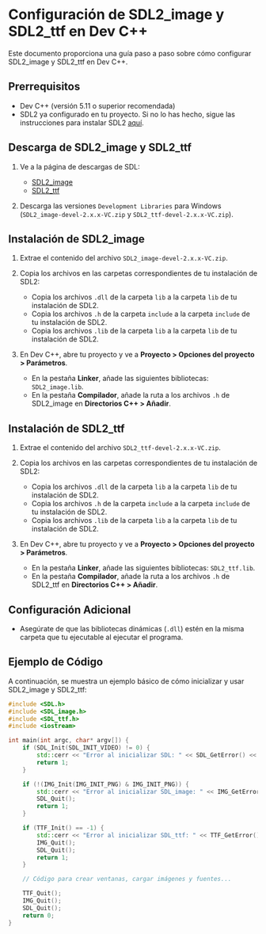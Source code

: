 # Configuración de SDL2_image y SDL2_ttf en Dev C++

Este documento proporciona una guía paso a paso sobre cómo configurar SDL2_image y SDL2_ttf en Dev C++.

## Prerrequisitos

- Dev C++ (versión 5.11 o superior recomendada)
- SDL2 ya configurado en tu proyecto. Si no lo has hecho, sigue las instrucciones para instalar SDL2 [aquí](https://github.com/tu-usuario/tu-repositorio).

## Descarga de SDL2_image y SDL2_ttf

1. Ve a la página de descargas de SDL:
   - [SDL2_image](https://www.libsdl.org/projects/SDL_image/)
   - [SDL2_ttf](https://www.libsdl.org/projects/SDL_ttf/)

2. Descarga las versiones `Development Libraries` para Windows (`SDL2_image-devel-2.x.x-VC.zip` y `SDL2_ttf-devel-2.x.x-VC.zip`).

## Instalación de SDL2_image

1. Extrae el contenido del archivo `SDL2_image-devel-2.x.x-VC.zip`.

2. Copia los archivos en las carpetas correspondientes de tu instalación de SDL2:
   - Copia los archivos `.dll` de la carpeta `lib` a la carpeta `lib` de tu instalación de SDL2.
   - Copia los archivos `.h` de la carpeta `include` a la carpeta `include` de tu instalación de SDL2.
   - Copia los archivos `.lib` de la carpeta `lib` a la carpeta `lib` de tu instalación de SDL2.

3. En Dev C++, abre tu proyecto y ve a **Proyecto > Opciones del proyecto > Parámetros**.
   - En la pestaña **Linker**, añade las siguientes bibliotecas: `SDL2_image.lib`.
   - En la pestaña **Compilador**, añade la ruta a los archivos `.h` de SDL2_image en **Directorios C++ > Añadir**.

## Instalación de SDL2_ttf

1. Extrae el contenido del archivo `SDL2_ttf-devel-2.x.x-VC.zip`.

2. Copia los archivos en las carpetas correspondientes de tu instalación de SDL2:
   - Copia los archivos `.dll` de la carpeta `lib` a la carpeta `lib` de tu instalación de SDL2.
   - Copia los archivos `.h` de la carpeta `include` a la carpeta `include` de tu instalación de SDL2.
   - Copia los archivos `.lib` de la carpeta `lib` a la carpeta `lib` de tu instalación de SDL2.

3. En Dev C++, abre tu proyecto y ve a **Proyecto > Opciones del proyecto > Parámetros**.
   - En la pestaña **Linker**, añade las siguientes bibliotecas: `SDL2_ttf.lib`.
   - En la pestaña **Compilador**, añade la ruta a los archivos `.h` de SDL2_ttf en **Directorios C++ > Añadir**.

## Configuración Adicional

- Asegúrate de que las bibliotecas dinámicas (`.dll`) estén en la misma carpeta que tu ejecutable al ejecutar el programa.

## Ejemplo de Código

A continuación, se muestra un ejemplo básico de cómo inicializar y usar SDL2_image y SDL2_ttf:

```cpp
#include <SDL.h>
#include <SDL_image.h>
#include <SDL_ttf.h>
#include <iostream>

int main(int argc, char* argv[]) {
    if (SDL_Init(SDL_INIT_VIDEO) != 0) {
        std::cerr << "Error al inicializar SDL: " << SDL_GetError() << std::endl;
        return 1;
    }

    if (!(IMG_Init(IMG_INIT_PNG) & IMG_INIT_PNG)) {
        std::cerr << "Error al inicializar SDL_image: " << IMG_GetError() << std::endl;
        SDL_Quit();
        return 1;
    }

    if (TTF_Init() == -1) {
        std::cerr << "Error al inicializar SDL_ttf: " << TTF_GetError() << std::endl;
        IMG_Quit();
        SDL_Quit();
        return 1;
    }

    // Código para crear ventanas, cargar imágenes y fuentes...

    TTF_Quit();
    IMG_Quit();
    SDL_Quit();
    return 0;
}
